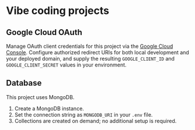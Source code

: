 Vibe coding projects
====================

## Google Cloud OAuth

Manage OAuth client credentials for this project via the [Google Cloud Console](https://console.cloud.google.com/auth/clients?project=ctalau-vibe-coding). Configure authorized redirect URIs for both local development and your deployed domain, and supply the resulting `GOOGLE_CLIENT_ID` and `GOOGLE_CLIENT_SECRET` values in your environment.

## Database

This project uses MongoDB.

1. Create a MongoDB instance.
2. Set the connection string as `MONGODB_URI` in your `.env` file.
3. Collections are created on demand; no additional setup is required.
